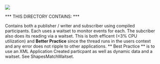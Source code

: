 ![](https://github.com/psmass/DDSexamples/blob/master/RtiAsOne.png)


*** THIS DIRECTORY CONTAINS: ***

Contains both a publisher / writer and subscriber using compiled participants. Each uses a waitset to monitor events for each. The subcriber also does its reading via a waitset. This is both efficent (<3% CPU utilization) and **Better Practice** since the thread runs in the users context and any error does not ripple to other applications. ** Best Practice ** is to use an XML Application Created particpant as well as dynamic data and a waitset. See ShapesMatchWaitset.

